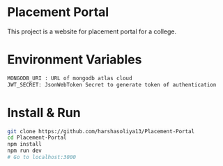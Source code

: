 # Placement Portal
This project is a website for placement portal for a college.

# Environment Variables
```bash
MONGODB_URI : URL of mongodb atlas cloud
JWT_SECRET: JsonWebToken Secret to generate token of authentication
```

# Install & Run
```bash
git clone https://github.com/harshasoliya13/Placement-Portal
cd Placement-Portal
npm install
npm run dev
# Go to localhost:3000
```
